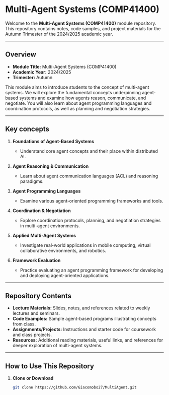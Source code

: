 # Multi-Agent Systems (COMP41400)

Welcome to the **Multi-Agent Systems (COMP41400)** module repository. This repository contains notes, code samples, and project materials for the Autumn Trimester of the 2024/2025 academic year.

---

## Overview

- **Module Title:** Multi-Agent Systems (COMP41400)  
- **Academic Year:** 2024/2025  
- **Trimester:** Autumn  

This module aims to introduce students to the concept of multi-agent systems. We will explore the fundamental concepts underpinning agent-based systems and examine how agents reason, communicate, and negotiate. You will also learn about agent programming languages and coordination protocols, as well as planning and negotiation strategies.

---

## Key concepts

1. **Foundations of Agent-Based Systems**  
   - Understand core agent concepts and their place within distributed AI.

2. **Agent Reasoning & Communication**  
   - Learn about agent communication languages (ACL) and reasoning paradigms.

3. **Agent Programming Languages**  
   - Examine various agent-oriented programming frameworks and tools.

4. **Coordination & Negotiation**  
   - Explore coordination protocols, planning, and negotiation strategies in multi-agent environments.

5. **Applied Multi-Agent Systems**  
   - Investigate real-world applications in mobile computing, virtual collaborative environments, and robotics.

6. **Framework Evaluation**  
   - Practice evaluating an agent programming framework for developing and deploying agent-oriented applications.

---

## Repository Contents

- **Lecture Materials:** Slides, notes, and references related to weekly lectures and seminars.  
- **Code Examples:** Sample agent-based programs illustrating concepts from class.  
- **Assignments/Projects:** Instructions and starter code for coursework and class projects.  
- **Resources:** Additional reading materials, useful links, and references for deeper exploration of multi-agent systems.

---

## How to Use This Repository

1. **Clone or Download**  
   ```bash
   git clone https://github.com/Giacomobo27/MultiAgent.git
